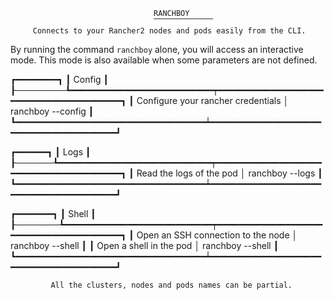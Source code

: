 
                                    RANCHBOY
                                    ⎺⎺⎺⎺⎺⎺⎺⎺
         Connects to your Rancher2 nodes and pods easily from the CLI.

  By running the command `ranchboy` alone, you will access an interactive mode.
        This mode is also available when some parameters are not defined.

┏━━━━━━━━┓
┃ Config ┃
┠────────┺━━━━━━━━━━━━━━━━━━━━━━━━━━━┯━━━━━━━━━━━━━━━━━━━━━━━━━━━━━━━━━━━━━━━━━┓
┃ Configure your rancher credentials │ ranchboy --config                       ┃
┗━━━━━━━━━━━━━━━━━━━━━━━━━━━━━━━━━━━━┷━━━━━━━━━━━━━━━━━━━━━━━━━━━━━━━━━━━━━━━━━┛

┏━━━━━━┓
┃ Logs ┃
┠──────┺━━━━━━━━━━━━━━━━━━━━━━━━━━━━━┯━━━━━━━━━━━━━━━━━━━━━━━━━━━━━━━━━━━━━━━━━┓
┃ Read the logs of the pod           │ ranchboy <cluster> <node> <pod> --logs  ┃
┗━━━━━━━━━━━━━━━━━━━━━━━━━━━━━━━━━━━━┷━━━━━━━━━━━━━━━━━━━━━━━━━━━━━━━━━━━━━━━━━┛

┏━━━━━━━┓
┃ Shell ┃
┠───────┺━━━━━━━━━━━━━━━━━━━━━━━━━━━━┯━━━━━━━━━━━━━━━━━━━━━━━━━━━━━━━━━━━━━━━━━┓
┃ Open an SSH connection to the node │ ranchboy <cluster> <node> --shell       ┃
┃ Open a shell in the pod            │ ranchboy <cluster> <node> <pod> --shell ┃
┗━━━━━━━━━━━━━━━━━━━━━━━━━━━━━━━━━━━━┷━━━━━━━━━━━━━━━━━━━━━━━━━━━━━━━━━━━━━━━━━┛

             All the clusters, nodes and pods names can be partial.
